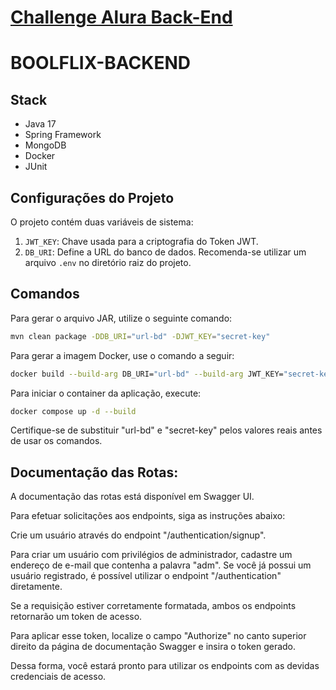 <h1><a href="https://www.alura.com.br/challenges/back-end-5?host=https://cursos.alura.com.br">Challenge Alura Back-End</a></h1>

# BOOLFLIX-BACKEND

## Stack
- Java 17
- Spring Framework
- MongoDB
- Docker
- JUnit

## Configurações do Projeto

O projeto contém duas variáveis de sistema:
1. `JWT_KEY`: Chave usada para a criptografia do Token JWT.
2. `DB_URI`: Define a URL do banco de dados. Recomenda-se utilizar um arquivo `.env` no diretório raiz do projeto.

## Comandos

Para gerar o arquivo JAR, utilize o seguinte comando:

```bash
mvn clean package -DDB_URI="url-bd" -DJWT_KEY="secret-key"
```
Para gerar a imagem Docker, use o comando a seguir:
```bash
docker build --build-arg DB_URI="url-bd" --build-arg JWT_KEY="secret-key" -t aluraflix-api .
```

Para iniciar o container da aplicação, execute:
```bash
docker compose up -d --build
```
Certifique-se de substituir "url-bd" e "secret-key" pelos valores reais antes de usar os comandos.

## Documentação das Rotas:

A documentação das rotas está disponível em Swagger UI.

Para efetuar solicitações aos endpoints, siga as instruções abaixo:

Crie um usuário através do endpoint "/authentication/signup".

Para criar um usuário com privilégios de administrador, cadastre um endereço de e-mail que contenha a palavra "adm".
Se você já possui um usuário registrado, é possível utilizar o endpoint "/authentication" diretamente.

Se a requisição estiver corretamente formatada, ambos os endpoints retornarão um token de acesso.

Para aplicar esse token, localize o campo "Authorize" no canto superior direito da página de documentação Swagger e insira o token gerado.

Dessa forma, você estará pronto para utilizar os endpoints com as devidas credenciais de acesso.
